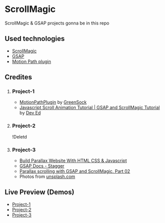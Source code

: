 # ScrollMagic
ScrollMagic & GSAP projects gonna be in this repo

## Used technologies
- [ScrollMagic](https://scrollmagic.io/)
- [GSAP](https://greensock.com/gsap/)
- [Motion Path plugin](https://greensock.com/motionpath/)
## Credites  
1. ### Project-1
    - [MotionPathPlugin](https://www.youtube.com/watch?v=3FbYrkDzgd4&ab_channel=GreenSockLearning) by [GreenSock](https://www.youtube.com/channel/UCFPckx3BFK_GvJag82CjDlg)
    - [Javascript Scroll Animation Tutorial | GSAP and ScrollMagic Tutorial](https://www.youtube.com/watch?v=fR0tHI0nFYk&t=691s&ab_channel=DevEd) by [Dev Ed](https://www.youtube.com/channel/UClb90NQQcskPUGDIXsQEz5Q)
2. ### Project-2
    !Deletd
3. ### Project-3
    - [Build Parallax Website With HTML CSS & Javascript](https://www.youtube.com/watch?v=Nt70Ld0dJCM)
    - [GSAP Docs - Stagger](https://greensock.com/docs/v3/Staggers)
    - [Parallax scrolling with GSAP and ScrollMagic. Part 02](https://www.youtube.com/watch?v=4Lzj3oiY3JM)
    - Photos from [unsplash.com](https://unsplash.com/)

## Live Preview (Demos)
  - [Project-1](https://fettahaud.github.io/ScrollMagic/Project-1/index.html)
  - [Project-2](https://fettahaud.github.io/ScrollMagic/Project-2/index.html)
  - [Project-3](https://fettahaud.github.io/ScrollMagic/Project-3/index.html)
